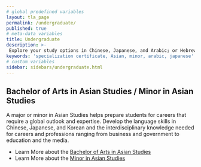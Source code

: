 ```yaml
---
# global predefined variables
layout: tla_page
permalink: /undergraduate/
published: true
# meta-data variables
title: Undergraduate
description: >-
 Explore your study options in Chinese, Japanese, and Arabic; or Hebrew, Hindiand Korean, at Temple University’s College of Liberal Arts.
keywords: 'specialization certificate, Asian, minor, arabic, japanese'
# custom variables
sidebar: sidebars/undergraduate.html  
---
```

## Bachelor of Arts in Asian Studies / Minor in Asian Studies
A major or minor in Asian Studies helps prepare students for careers that require a global outlook and expertise. Develop the language skills in Chinese, Japanese, and Korean and the interdisciplinary knowledge needed for careers and professions ranging from business and government to education and the media.

- Learn More about the [Bachelor of Arts in Asian Studies](https://www.temple.edu/academics/degree-programs/asian-studies-major-la-asst-ba)
- Learn More about the [Minor in Asian Studies](https://bulletin.temple.edu/undergraduate/liberal-arts/asian-studies/asian-studies-minor/)
